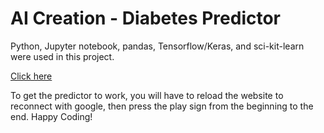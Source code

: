 # AI Creation - Diabetes Predictor

Python, Jupyter notebook, pandas, Tensorflow/Keras, and sci-kit-learn were used in this project.

[Click here](https://colab.research.google.com/github/elvis808/Diabetes-Predictor/blob/main/AI_build.ipynb)

To get the predictor to work, you will have to reload the website to reconnect with google, then press the play sign from the beginning to the end. Happy Coding!

